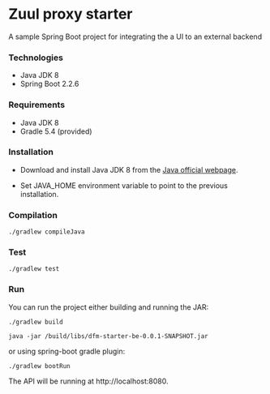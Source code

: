 # Zuul proxy starter

A sample Spring Boot project for integrating the a UI to an external backend

### Technologies

- Java JDK 8
- Spring Boot 2.2.6

### Requirements

- Java JDK 8
- Gradle 5.4 (provided)

### Installation

- Download and install Java JDK 8 from the [Java official webpage](https://www.oracle.com/java/technologies/javase/javase-jdk8-downloads.html). 

- Set JAVA_HOME environment variable to point to the previous installation.


### Compilation

```
./gradlew compileJava
```
### Test
```
./gradlew test
```

### Run
You can run the project either building and running the JAR:
```
./gradlew build

java -jar /build/libs/dfm-starter-be-0.0.1-SNAPSHOT.jar
```

or using spring-boot gradle plugin:

```
./gradlew bootRun
```
The API will be running at http://localhost:8080.
